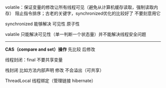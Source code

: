 volatile：保证变量的修改让所有线程可见（避免从计算机缓存读取，强制读取内存） 阻止指令排序；古老的关键字，synchronized优化的比较好了 不要刻意用它

synchronized 能够解决 可见性 原子性 

valatile 只能解决可见性（单一判断一个状态量）并不能解决线程安全问题

----

**CAS（compare and set）操作**  先比较 后修改

线程封闭：final 不要共享变量

栈封闭 比如方法内部声明 修改 不会溢出（可共享） 

ThreadLocal 线程绑定（管理链接 hibernate）